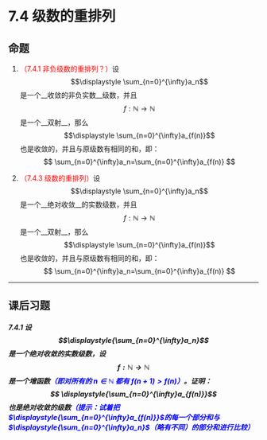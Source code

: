 # 7.4 级数的重排列

## 命题

1. <font color=red>（7.4.1 非负级数的重排列？）</font>设$$\displaystyle \sum_{n=0}^{\infty}a_n$$是一个__收敛的非负实数__级数，并且$$f:\mathbb N\rightarrow\mathbb N$$是一个__双射__，那么$$\displaystyle \sum_{n=0}^{\infty}a_{f(n)}$$也是收敛的，并且与原级数有相同的和，即：
   $$
   \sum_{n=0}^{\infty}a_n=\sum_{n=0}^{\infty}a_{f(n)}
   $$
   
2. <font color=red>（7.4.3 级数的重排列）</font>设$$\displaystyle \sum_{n=0}^{\infty}a_n$$是一个__绝对收敛__的实数级数，并且$$f:\mathbb N\rightarrow\mathbb N$$是一个__双射__，那么$$\displaystyle \sum_{n=0}^{\infty}a_{f(n)}$$也是收敛的，并且与原级数有相同的和，即：
   $$
   \sum_{n=0}^{\infty}a_n=\sum_{n=0}^{\infty}a_{f(n)}
   $$
   

---

## 课后习题

##### 7.4.1 设$$\displaystyle{\sum_{n=0}^{\infty}a_n}$$是一个绝对收敛的实数级数，设$$f:\mathbb N\rightarrow \mathbb N$$是一个增函数<font color=blue>（即对所有的 $n\in \mathbb N$ 都有 $f(n+1)>f(n)$）</font>。证明：$$ \displaystyle{\sum_{n=0}^{\infty}a_{f(n)}}$$ 也是绝对收敛的级数<font color=blue>（提示：试着把$\displaystyle{\sum_{n=0}^{\infty}a_{f(n)}}$的每一个部分和与$\displaystyle{\sum_{n=0}^{\infty}a_n}$（略有不同）的部分和进行比较）</font>

> 